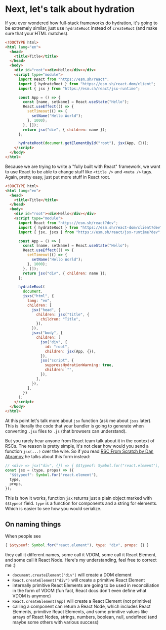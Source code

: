 # Next, let's talk about hydration

If you ever wondered how full-stack frameworks do hydration, it's going to be extremely similar, just use `hydrateRoot` instead of `createRoot` (and make sure that your HTML matches).

<!-- 2023-08-rscs/demos/simple/04_hydrate.html -->

```html
<!DOCTYPE html>
<html lang="en">
  <head>
    <title>Title</title>
  </head>
  <body>
    <div id="root"><div>Hello</div></div>
    <script type="module">
      import React from "https://esm.sh/react";
      import { hydrateRoot } from "https://esm.sh/react-dom/client";
      import { jsx } from "https://esm.sh/react/jsx-runtime";

      const App = () => {
        const [name, setName] = React.useState("Hello");
        React.useEffect(() => {
          setTimeout(() => {
            setName("Hello World");
          }, 1000);
        }, []);
        return jsx("div", { children: name });
      };

      hydrateRoot(document.getElementById("root"), jsx(App, {}));
    </script>
  </body>
</html>
```

Because we are trying to write a "fully built with React" framework, we want to use React to be able to change stuff like `<title />` and `<meta />` tags. Again, pretty easy, just put more stuff in React root.

<!-- 2023-08-rscs/demos/simple/06_react18.html -->

```html
<!DOCTYPE html>
<html lang="en">
  <head>
    <title>Title</title>
  </head>
  <body>
    <div id="root"><div>Hello</div></div>
    <script type="module">
      import React from "https://esm.sh/react?dev";
      import { hydrateRoot } from "https://esm.sh/react-dom/client?dev";
      import { jsx, jsxs } from "https://esm.sh/react/jsx-runtime?dev";

      const App = () => {
        const [name, setName] = React.useState("Hello");
        React.useEffect(() => {
          setTimeout(() => {
            setName("Hello World");
          }, 1000);
        }, []);
        return jsx("div", { children: name });
      };

      hydrateRoot(
        document,
        jsxs("html", {
          lang: "en",
          children: [
            jsx("head", {
              children: jsx("title", {
                children: "Title",
              }),
            }),
            jsxs("body", {
              children: [
                jsx("div", {
                  id: "root",
                  children: jsx(App, {}),
                }),
                jsx("script", {
                  suppressHydrationWarning: true,
                  children: "",
                }),
              ],
            }),
          ],
        })
      );
    </script>
  </body>
</html>
```

At this point let's talk more about `jsx` function (ask me about `jsxs` later). This is literally the code that your bundler is going to generate when converting `.jsx` files to `.js` (that browsers can understand).

But you rarely hear anyone from React team talk about it in the context of RSCs. The reason is pretty simple, it's not clear how would you send a function `jsx(...)` over the wire. So if you read [RSC From Scratch by Dan Abramov](https://github.com/reactwg/server-components/discussions/5) he talks about this form instead:

```js
// <div> => jsx("div", {}) => { $$typeof: Symbol.for("react.element"), type: "div", props: {} }
const jsx = (type, props) => ({
  "$$typeof": Symbol.for("react.element"),
  type,
  props,
});
```

This is how it works, function `jsx` returns just a plain object marked with `$$typeof` field. `type` is a function for components and a string for elements. Which is easier to see how you would serialize.

## On naming things

When people see

```js
{ $$typeof: Symbol.for("react.element"), type: "div", props: {} }
```

they call it different names, some call it VDOM, some call it React Element, and some call it React Node. Here's my understanding, feel free to correct me :)

- `document.createElement("div")` will create a DOM element
- `React.createElement("div")` will create a primitive React Element
- internally primitive React Elements are going to be used in reconciliation in the form of VDOM (fun fact, React docs don't even define what VDOM is anymore)
- `React.createElement(App)` will create a React Element (not primitive)
- calling a component can return a React Node, which includes React Elements, primitive React Elements, and some primitive values like arrays of React Nodes, strings, numbers, boolean, null, undefined (and maybe some others with various success)
